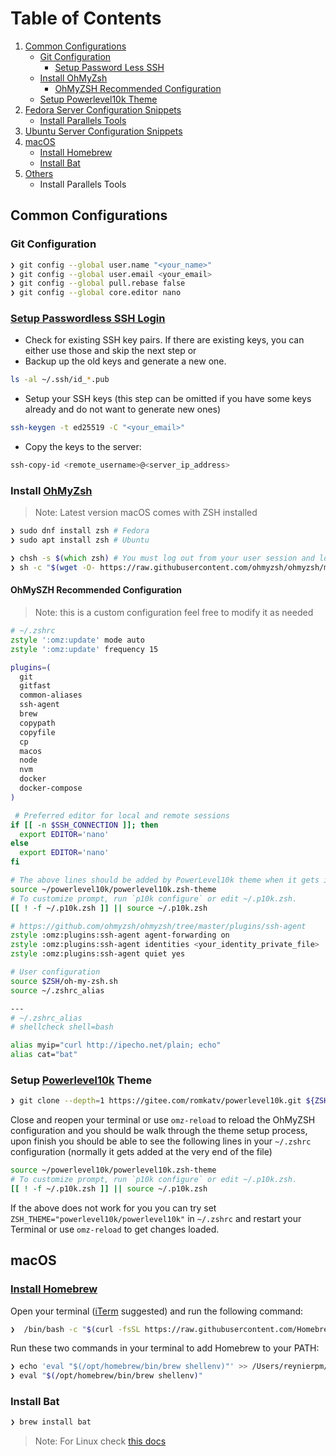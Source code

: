# Table of Contents
1. [Common Configurations](#common-configurations)
   - [Git Configuration](#git-configuration)
     - [Setup Password Less SSH](#setup-passwordless-ssh-login)
   - [Install OhMyZsh](#install-ohmyzsh)
     - [OhMyZSH Recommended Configuration](#ohmyszh-recommended-configuration)
   - [Setup Powerlevel10k Theme](#setup-powerlevel10k-theme)
1. [Fedora Server Configuration Snippets](#example)
   - [Install Parallels Tools](#install-parallels-tools)
1. [Ubuntu Server Configuration Snippets](#example)
2. [macOS](#macos)
   - [Install Homebrew](#install-homebrew)
   - [Install Bat](#install-bat)
3. [Others](#others)
   - Install Parallels Tools

## Common Configurations
### Git Configuration
```zsh
❯ git config --global user.name "<your_name>"
❯ git config --global user.email <your_email>
❯ git config --global pull.rebase false
❯ git config --global core.editor nano
```
### [Setup Passwordless SSH Login](https://linuxize.com/post/how-to-setup-passwordless-ssh-login/)
- Check for existing SSH key pairs. If there are existing keys, you can either use those and skip the next step or
- Backup up the old keys and generate a new one.
```zsh
ls -al ~/.ssh/id_*.pub
```
- Setup your SSH keys (this step can be omitted if you have some keys already and do not want to generate new ones)
```sh
ssh-keygen -t ed25519 -C "<your_email>"
```
- Copy the keys to the server:
```bash
ssh-copy-id <remote_username>@<server_ip_address>
```
### Install [OhMyZsh](https://github.com/ohmyzsh/ohmyzsh)
> Note: Latest version macOS comes with ZSH installed
```zsh
❯ sudo dnf install zsh # Fedora
❯ sudo apt install zsh # Ubuntu

❯ chsh -s $(which zsh) # You must log out from your user session and log back in to see this change
❯ sh -c "$(wget -O- https://raw.githubusercontent.com/ohmyzsh/ohmyzsh/master/tools/install.sh)"
```
#### OhMySZH Recommended Configuration
> Note: this is a custom configuration feel free to modify it as needed
```zsh
# ~/.zshrc
zstyle ':omz:update' mode auto
zstyle ':omz:update' frequency 15

plugins=(
  git
  gitfast
  common-aliases
  ssh-agent
  brew
  copypath
  copyfile
  cp
  macos
  node
  nvm
  docker
  docker-compose
)

 # Preferred editor for local and remote sessions
if [[ -n $SSH_CONNECTION ]]; then
  export EDITOR='nano'
else
  export EDITOR='nano'
fi

# The above lines should be added by PowerLevel10k theme when it gets install
source ~/powerlevel10k/powerlevel10k.zsh-theme
# To customize prompt, run `p10k configure` or edit ~/.p10k.zsh.
[[ ! -f ~/.p10k.zsh ]] || source ~/.p10k.zsh

# https://github.com/ohmyzsh/ohmyzsh/tree/master/plugins/ssh-agent
zstyle :omz:plugins:ssh-agent agent-forwarding on
zstyle :omz:plugins:ssh-agent identities <your_identity_private_file>
zstyle :omz:plugins:ssh-agent quiet yes

# User configuration
source $ZSH/oh-my-zsh.sh
source ~/.zshrc_alias

---
# ~/.zshrc_alias
# shellcheck shell=bash

alias myip="curl http://ipecho.net/plain; echo"
alias cat="bat"
```
### Setup [Powerlevel10k](https://github.com/romkatv/powerlevel10k#oh-my-zsh) Theme
```zsh
❯ git clone --depth=1 https://gitee.com/romkatv/powerlevel10k.git ${ZSH_CUSTOM:-$HOME/.oh-my-zsh/custom}/themes/powerlevel10k
```
Close and reopen your terminal or use `omz-reload` to reload the OhMyZSH configuration and you should be walk through the theme setup process, upon finish you should be able to see the following lines in your `~/.zshrc` configuration (normally it gets added at the very end of the file)
```zsh
source ~/powerlevel10k/powerlevel10k.zsh-theme
# To customize prompt, run `p10k configure` or edit ~/.p10k.zsh.
[[ ! -f ~/.p10k.zsh ]] || source ~/.p10k.zsh
```
If the above does not work for you you can try set `ZSH_THEME="powerlevel10k/powerlevel10k"` in `~/.zshrc` and restart your Terminal or use `omz-reload` to get changes loaded.

## macOS
### [Install Homebrew](https://brew.sh/)
Open your terminal ([iTerm](https://iterm2.com/) suggested) and run the following command:
```zsh
❯  /bin/bash -c "$(curl -fsSL https://raw.githubusercontent.com/Homebrew/install/HEAD/install.sh)"
```
Run these two commands in your terminal to add Homebrew to your PATH:
```zsh
❯ echo 'eval "$(/opt/homebrew/bin/brew shellenv)"' >> /Users/reynierpm/.zprofile
❯ eval "$(/opt/homebrew/bin/brew shellenv)"
```
### Install Bat
```zsh
❯ brew install bat
```
> Note: For Linux check [this docs](https://www.linode.com/docs/guides/how-to-install-and-use-the-bat-command-on-linux)